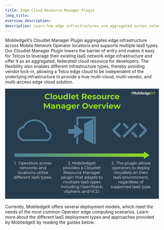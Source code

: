 ```yaml
---
title: Edge-Cloud Resource Manager Plugin
long_title:
overview_description:
description: Learn how edge infrastructures are aggregated across network locations and the various supported IaaS types
---
```


MobiledgeX’s Cloudlet Manager Plugin aggregates edge infrastructure across Mobile Network Operator locations and supports multiple IaaS types. Our Cloudlet Manager Plugin lowers the barrier of entry and makes it easy for Telcos to leverage their existing IaaS network edge infrastructure and offer it as an aggregated, federated cloud resource for developers. The flexibility also enables different infrastructure types, thereby avoiding vendor lock-in, allowing a Telco edge cloud to be independent of the underlying infrastructure to provide a true multi-cloud, multi-vendor, and multi-access edge cloud solution.

![](/operator/assets/iaas-1634246264.png "")

Currently, MobiledgeX offers several deployment models, which meet the needs of the most common Operator edge computing scenarios. Learn more about the different IaaS deployment types and approaches provided by MobiledgeX by reading the guides below.

